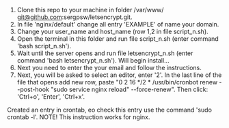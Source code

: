1. Clone this repo to your machine in folder /var/www/
    git@github.com:sergpsw/letsencrypt.git.
2. In file 'nginx/default' change all entry 'EXAMPLE' of name your domain.
3. Change your user_name and host_name (row 1,2 in file script_n.sh). 
4. Open the terminal in this folder and run file script_n.sh (enter command 'bash script_n.sh').
5. Wait until the server opens and  run file letsencrypt_n.sh (enter command 'bash letsencrypt_n.sh'). Will begin install...
6. Next you need to enter the your email and follow the instructions.
7. Next, you will be asked to select an editor, enter '2'. In the last line of the file that opens add new row, paste "0 2 16 */2 * /usr/bin/cronbot renew --post-hook "sudo service nginx reload" --force-renew". Then click: 'Ctrl+o', 'Enter', 'Ctrl+x'.

Created an entry in crontab, еo check this entry use the command 'sudo crontab -l'.
NOTE! This instruction works for nginx.
